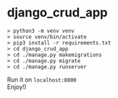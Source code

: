 # django_crud_app

`> python3 -m venv venv`<br>
`> source venv/bin/activate`<br>
`> pip3 install -r requirements.txt`<br>
`> cd django_crud_app`<br>
`> cd ./manage.py makemigrations`<br>
`> cd ./manage.py migrate`<br>
`> cd ./manage.py runserver`<br>

Run it on `localhost:8000`<br>
Enjoy!)<br>